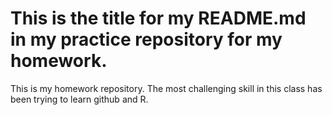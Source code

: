 # This is the title for my README.md in my practice repository for my homework.
This is my homework repository.
The most challenging skill in this class has been trying to learn github and R.  

